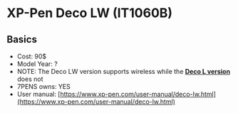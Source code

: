 # XP-Pen Deco LW (IT1060B)

## Basics

* Cost: 90$
* Model Year: ?
* NOTE: The Deco LW version supports wireless while the [**Deco L version**](xp-pen-deco-l-it1060.md) does not
* 7PENS owns: YES&#x20;
* User manual: [https://www.xp-pen.com/user-manual/deco-lw.html](https://www.xp-pen.com/user-manual/deco-lw.html)

